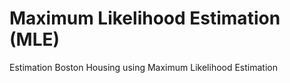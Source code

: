#  Maximum Likelihood Estimation (MLE)
Estimation Boston Housing using Maximum Likelihood Estimation 
